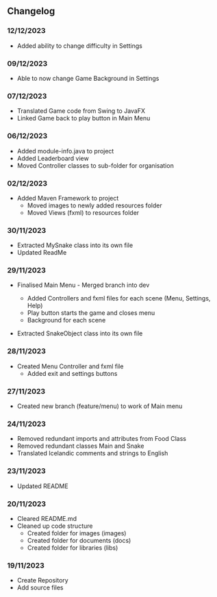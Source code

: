 ## Changelog

### 12/12/2023
- Added ability to change difficulty in Settings

### 09/12/2023
- Able to now change Game Background in Settings

### 07/12/2023
- Translated Game code from Swing to JavaFX
- Linked Game back to play button in Main Menu

### 06/12/2023
- Added module-info.java to project
- Added Leaderboard view
- Moved Controller classes to sub-folder for organisation

### 02/12/2023
- Added Maven Framework to project
  - Moved images to newly added resources folder
  - Moved Views (fxml) to resources folder

### 30/11/2023
- Extracted MySnake class into its own file
- Updated ReadMe

### 29/11/2023
- Finalised Main Menu - Merged branch into dev
  - Added Controllers and fxml files for each scene (Menu, Settings, Help)
  - Play button starts the game and closes menu
  - Background for each scene

- Extracted SnakeObject class into its own file

### 28/11/2023
- Created Menu Controller and fxml file
  - Added exit and settings buttons

### 27/11/2023
- Created new branch (feature/menu) to work of Main menu

### 24/11/2023
- Removed redundant imports and attributes from Food Class
- Removed redundant classes Main and Snake
- Translated Icelandic comments and strings to English

### 23/11/2023
- Updated README

### 20/11/2023
- Cleared README.md
- Cleaned up code structure
    - Created folder for images (images)
    - Created folder for documents (docs)
    - Created folder for libraries (libs)

### 19/11/2023
- Create Repository
- Add source files
